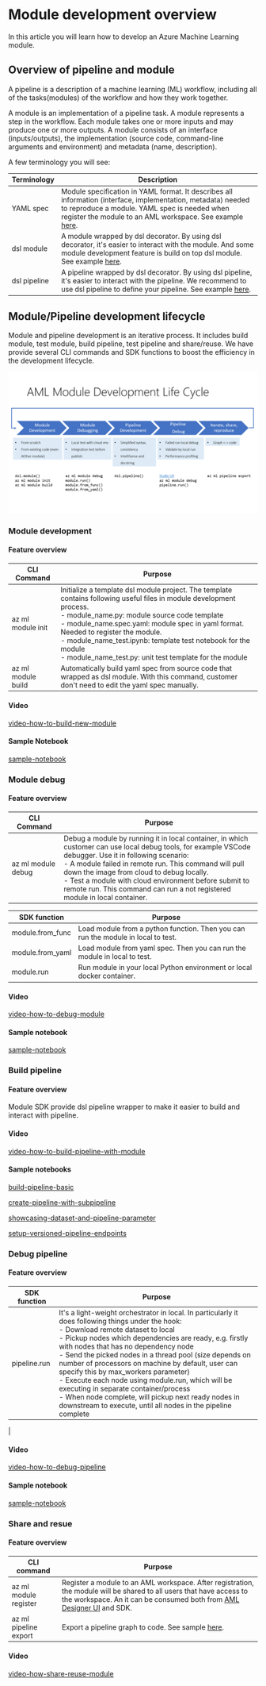 # Module development overview

In this article you will learn how to develop an Azure Machine Learning module.

## Overview of pipeline and module

A pipeline is a description of a machine learning (ML) workflow, including all of the tasks(modules) of the workflow and how they work together. 

A module is an implementation of a pipeline task. A module represents a step in the workflow. Each module takes one or more inputs and may produce one or more outputs. A module consists of an interface (inputs/outputs), the implementation (source code, command-line arguments and environment) and metadata (name, description).


A few terminology you will see: 

|Terminology|Description|
| -----------| ----------- |
|YAML spec| Module specification in YAML format. It describes all information (interface, implementation, metadata) needed to reproduce a module. YAML spec is needed when register the module to an AML workspace. See example [here](https://github.com/Azure/DesignerPrivatePreviewFeatures/blob/master/azureml-modules/docs/module-spec-definition.md).|
|dsl module|A module wrapped by dsl decorator. By using dsl decorator, it's easier to interact with the module. And some module development feature is build on top dsl module. See example [here](). |
|dsl pipeline|A pipeline wrapped by dsl decorator. By using dsl pipeline, it's easier to interact with the pipeline. We recommend to use dsl pipeline to define your pipeline. See example [here](). |




## Module/Pipeline development lifecycle
Module and pipeline development is an iterative process. It includes build module, test module, build pipeline, test pipeline and share/reuse. We have provide several CLI commands and SDK functions to boost the efficiency in the development lifecycle.

![module-management-lifecycle](./modules/media/module-lifecycle.png)

### Module development

#### Feature overview

|CLI Command|Purpose|
| -----------| ----------- |
|az ml module init| Initialize a template dsl module project. The template contains following useful files in module development process. <br /> - module_name.py: module source code template <br /> - module_name.spec.yaml: module spec in yaml format. Needed to register the module. <br /> - module_name_test.ipynb: template test notebook for the module <br /> - module_name_test.py: unit test template for the module  |
|az ml module build|Automatically build yaml spec from source code that wrapped as dsl module. With this command, customer don't need to edit the yaml spec manually. |

#### Video

[video-how-to-build-new-module]()

#### Sample Notebook

[sample-notebook]()




### Module debug


#### Feature overview
|CLI Command|Purpose|
| -----------| ----------- |
|az ml module debug|Debug a module by running it in local container, in which customer can use local debug tools, for example VSCode debugger. Use it in following scenario: <br />  - A module failed in remote run. This command will pull down the image from cloud to debug locally.  <br />  - Test a module with cloud environment before submit to remote run. This command can run a not registered module in local container.|

|SDK function|Purpose|
| -----------| ----------- |
|module.from_func|Load module from a python function. Then you can run the module in local to test.|
|module.from_yaml|Load module from yaml spec. Then you can run the module in local to test. |
|module.run|Run module in your local Python environment or local docker container.|

#### Video

[video-how-to-debug-module]()


#### Sample notebook

[sample-notebook]()



### Build pipeline

#### Feature overview

Module SDK provide dsl pipeline wrapper to make it easier to build and interact with pipeline. 

#### Video 

[video-how-to-build-pipeline-with-module]()

#### Sample notebooks

[build-pipeline-basic](https://github.com/Azure/DesignerPrivatePreviewFeatures/blob/sdkpreview/azureml-modules/samples/get-started.ipynb)

[create-pipeline-with-subpipeline](https://github.com/Azure/DesignerPrivatePreviewFeatures/blob/sdkpreview/azureml-modules/samples/create-pipeline-with-subpipeline.ipynb)

[showcasing-dataset-and-pipeline-parameter](https://github.com/Azure/DesignerPrivatePreviewFeatures/blob/sdkpreview/azureml-modules/samples/showcasing-dataset-and-pipelineparameter.ipynb)

[setup-versioned-pipeline-endpoints](https://github.com/Azure/DesignerPrivatePreviewFeatures/blob/sdkpreview/azureml-modules/samples/setup-versioned-pipeline-endpoints.ipynb)



### Debug pipeline
#### Feature overview
|SDK function|Purpose|
| -----------| ----------- |
|pipeline.run|It's a light-weight orchestrator in local. In particularly it does following things under the hook: <br /> -  Download remote dataset to local <br /> - Pickup nodes which dependencies are ready, e.g. firstly with nodes that has no dependency node  <br /> - Send the picked nodes in a thread pool (size depends on number of processors on machine by default, user can specify this by max_workers parameter)  <br /> - Execute each node using module.run, which will be executing in separate container/process  <br /> - When node complete, will pickup next ready nodes in downstream to execute, until all nodes in the pipeline complete
|


#### Video
[video-how-to-debug-pipeline]()

#### Sample notebook


[sample-notebook]()


### Share and resue


#### Feature overview
|CLI command|Purpose|
| -----------| ----------- |
|az ml module register|Register a module to an AML workspace. After registration, the module will be shared to all users that have access to the workspace. An it can be consumed both from [AML Designer UI](https://ml.azure.com/) and SDK.|
|az ml pipeline export|Export a pipeline graph to code. See sample [here](). |


#### Video
[video-how-share-reuse-module]()
